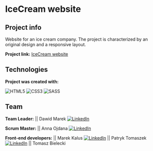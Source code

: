 # IceCream website

## Project info
Website for an ice cream company. The project is characterized by an original design and a responsive layout.

**Project link:** [IceCream website](https://dawidmarek95x.github.io/HTML_CSS-Ice_cream_project/)

## Technologies
**Project was created with:**

![HTML5](https://img.shields.io/badge/html5-%23E34F26.svg?style=for-the-badge&logo=html5&logoColor=white) ![CSS3](https://img.shields.io/badge/css3-%231572B6.svg?style=for-the-badge&logo=css3&logoColor=white) ![SASS](https://img.shields.io/badge/SASS-hotpink.svg?style=for-the-badge&logo=SASS&logoColor=white)

## Team
**Team Leader:**
|| Dawid Marek
[![LinkedIn](https://img.shields.io/badge/linkedin-%230077B5.svg?style=for-the-badge&logo=linkedin&logoColor=white)](https://www.linkedin.com/in/dawid-marek95/)

**Scrum Master:**
|| Anna Ojdana
[![LinkedIn](https://img.shields.io/badge/linkedin-%230077B5.svg?style=for-the-badge&logo=linkedin&logoColor=white)](https://www.linkedin.com/in/anna-ojdana/)

**Front-end developers:**
|| Marek Kalus
[![LinkedIn](https://img.shields.io/badge/linkedin-%230077B5.svg?style=for-the-badge&logo=linkedin&logoColor=white)](https://www.linkedin.com/in/marek-kalus/)
|| Patryk Tomaszek
[![LinkedIn](https://img.shields.io/badge/linkedin-%230077B5.svg?style=for-the-badge&logo=linkedin&logoColor=white)](https://www.linkedin.com/in/patryk-tomasz-tomaszek-879ba5244/)
|| Tomasz Bielecki
